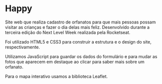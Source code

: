 # Happy
Site web que realiza cadastro de orfanatos para que mais pessoas possam visitar as crianças e fazer o dia delas mais feliz. 
Desenvolvido durante a terceira edição do Next Level Week realizada pela Rocketseat.

Foi utilizado HTML5 e CSS3 para construir a estrutura e o design do site, respectivamente.

Utilizamos JavaScript para guardar os dados do formulário e para mudar as fotos que aparecem em destaque 
ao clicar para saber mais sobre um orfanato.

Para o mapa interativo usamos a biblioteca Leaflet.
